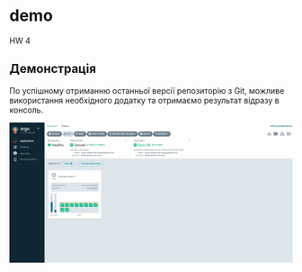 # demo
HW 4

## Демонстрація

По успішному отриманню останньої версії репозиторію з Git, можливе використання необхідного додатку та отримаємо результат відразу в консоль.

![Demo Argo](2.1.gif) 
